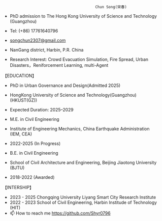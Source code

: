                                               Chun Song(宋春)          
- PhD admission to The Hong Kong University of Science and Technology (Guangzhou)

- Tel: (+86) 17761640796
- songchun2307@gmail.com
- NanGang district, Harbin, P.R. China            
- Research Interest: Crowd Evacuation Simulation, Fire Spread, Urban Disasters，Reniforcement Learning, multi-Agent

【EDUCATION】
-  PhD in Urban Governance and Design(Admitted 2025)
-  HongKong University of Science and Technology(Guangzhou) (HKUST(GZ))
-  Expected Duration: 2025–2029
   
-  M.E. in Civil Engineering
-  Institute of Engineering Mechanics, China Earthquake Administration (IEM, CEA)
-  2022-2025 (In Progress)
   
-  B.E. in Civil Engineering
-  School of Civil Architecture and Engineering, Beijing Jiaotong University (BJTU)
-  2018-2022 (Awarded)

【INTERSHIP】
-  2023 - 2025  Chongqing University Liyang Smart City Research Institute
-  2022 - 2023  School of Civil Engineering, Harbin Institude of Technology (HIT)
- 📫 How to reach me https://github.com/Shyr0796
<!---
Shyr0796/Shyr0796 is a ✨ special ✨ repository because its `README.md` (this file) appears on your GitHub profile.
You can click the Preview link to take a look at your changes.
--->
